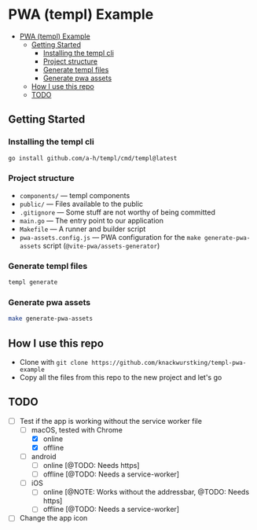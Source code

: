# PWA (templ) Example

<!--toc:start-->

- [PWA (templ) Example](#pwa-templ-example)
  - [Getting Started](#getting-started)
    - [Installing the templ cli](#installing-the-templ-cli)
    - [Project structure](#project-structure)
    - [Generate templ files](#generate-templ-files)
    - [Generate pwa assets](#generate-pwa-assets)
  - [How I use this repo](#how-i-use-this-repo)
  - [TODO](#todo)

<!--toc:end-->

## Getting Started

### Installing the templ cli

```bash
go install github.com/a-h/templ/cmd/templ@latest
```

### Project structure

- `components/` — templ components
- `public/` — Files available to the public
- `.gitignore` — Some stuff are not worthy of being committed
- `main.go` — The entry point to our application
- `Makefile` — A runner and builder script
- `pwa-assets.config.js` — PWA configuration for the `make generate-pwa-assets`
  script (`@vite-pwa/assets-generator`)

### Generate templ files

```bash
templ generate
```

### Generate pwa assets

```bash
make generate-pwa-assets
```

## How I use this repo

- Clone with `git clone https://github.com/knackwurstking/templ-pwa-example`
- Copy all the files from this repo to the new project and let's go

## TODO

- [ ] Test if the app is working without the service worker file
  - [ ] macOS, tested with Chrome
    - [x] online
    - [x] offline
  - [ ] android
    - [ ] online [@TODO: Needs https]
    - [ ] offline [@TODO: Needs a service-worker]
  - [ ] iOS
    - [ ] online [@NOTE: Works without the addressbar, @TODO: Needs https]
    - [ ] offline [@TODO: Needs a service-worker]
- [ ] Change the app icon
